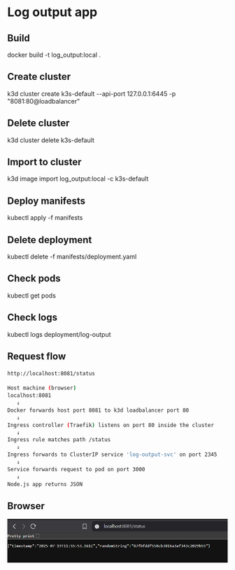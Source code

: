 # Log output app

## Build

docker build -t log_output:local .

## Create cluster

k3d cluster create k3s-default --api-port 127.0.0.1:6445 -p "8081:80@loadbalancer"

## Delete cluster

k3d cluster delete k3s-default

## Import to cluster

k3d image import log_output:local -c k3s-default

## Deploy manifests

kubectl apply -f manifests

## Delete deployment

kubectl delete -f manifests/deployment.yaml

## Check pods

kubectl get pods

## Check logs

kubectl logs deployment/log-output

## Request flow

```bash
http://localhost:8081/status

Host machine (browser)
localhost:8081
   ↓
Docker forwards host port 8081 to k3d loadbalancer port 80
   ↓
Ingress controller (Traefik) listens on port 80 inside the cluster
   ↓
Ingress rule matches path /status
   ↓
Ingress forwards to ClusterIP service 'log-output-svc' on port 2345
   ↓
Service forwards request to pod on port 3000
   ↓
Node.js app returns JSON
```

## Browser

![Browser ss](docs/browser_ss.png)
